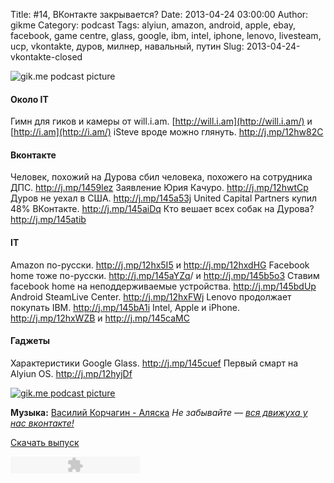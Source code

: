 Title: #14, ВКонтакте закрывается?
Date: 2013-04-24 03:00:00
Author: gikme
Category: podcast
Tags: alyiun, amazon, android, apple, ebay, facebook, game centre, glass, google, ibm, intel, iphone, lenovo, livesteam, ucp, vkontakte, дуров, милнер, навальный, путин
Slug: 2013-04-24-vkontakte-closed

![gik.me podcast picture](http://3.bp.blogspot.com/-Z4OPoTuZtrk/UXgJGMihc9I/AAAAAAAAKak/u4Du5ED2igY/s1600/gikme-pic-s01e14.jpg)

#### Около IT

Гимн для гиков и камеры от will.i.am.
    [http://will.i.am](http://will.i.am/) и [http://i.am](http://i.am/)
iSteve вроде можно глянуть. <http://j.mp/12hw82C>

#### Вконтакте

Человек, похожий на Дурова сбил человека, похожего на сотрудника
    ДПС. <http://j.mp/1459lez>
Заявление Юрия Качуро. <http://j.mp/12hwtCp>
Дуров не уехал в США. <http://j.mp/145a53j>
United Capital Partners купил 48% ВКонтакте. <http://j.mp/145aiDq>
Кто вешает всех собак на Дурова? <http://j.mp/145atib>

#### IT

Amazon по-русски. <http://j.mp/12hx5I5> и <http://j.mp/12hxdHG>
Facebook home тоже по-русски. <http://j.mp/145aYZq>/ и
    <http://j.mp/145b5o3>
Ставим facebook home на неподдерживаемые устройства.
    <http://j.mp/145bdUp>
Android SteamLive Center. <http://j.mp/12hxFWj>
Lenovo продолжает покупать IBM. <http://j.mp/145bA1i>
Intel, Apple и iPhone. <http://j.mp/12hxWZB> и
    <http://j.mp/145caMC> 

#### Гаджеты

Характеристики Google Glass. <http://j.mp/145cuef>
Первый смарт на Alyiun OS. <http://j.mp/12hyjDf>

<div class="separator">

[![gik.me podcast picture](http://1.bp.blogspot.com/-wYL3v9uMEtI/UXgJW9fyEgI/AAAAAAAAKas/HfLnWF-0X6A/s200/peterburg-putin-edinaya-rossiya-olimpiada-medvedev-sochi-2014-15133707_orig_.jpeg)](http://1.bp.blogspot.com/-wYL3v9uMEtI/UXgJW9fyEgI/AAAAAAAAKas/HfLnWF-0X6A/s1600/peterburg-putin-edinaya-rossiya-olimpiada-medvedev-sochi-2014-15133707_orig_.jpeg)

</div>

**Музыка:** [Василий Корчагин - Аляска](http://vk.com/bacc3)
*Не забывайте — [вся движуха у нас вконтакте!](http://vk.com/gikme)*

[Скачать
выпуск](http://static.qnub.ru/gik.me/mp3/s01/00014-vkontakte-closed.mp3)

<embed type="application/x-shockwave-flash" src="http://assets.tumblr.com/swf/audio_player.swf?audio_file=http%3A%2F%2Fstatic.qnub.ru%2Fgik.me%2Fs01%2Fmp3%2F00014-vkontakte-closed.mp3&amp;color=FFFFFF" height="27" width="207" quality="best" wmode="opaque">
</embed>


